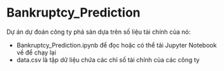 # Bankruptcy_Prediction
Dự án dự đoán công ty phá sản dựa trên số liệu tài chính của nó:
  - Bankruptcy_Prediction.ipynb để đọc hoặc có thể tải Jupyter Notebook về để chạy lại
  - data.csv là tập dữ liệu chứa các chỉ số tài chính của các công ty
